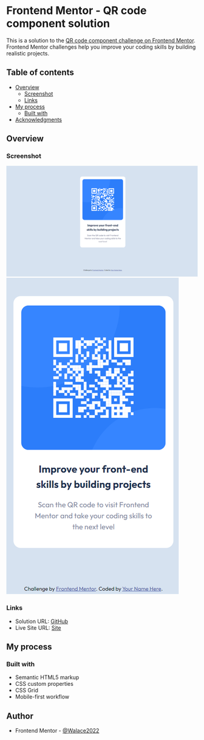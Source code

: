 # Frontend Mentor - QR code component solution

This is a solution to the [QR code component challenge on Frontend Mentor](https://www.frontendmentor.io/challenges/qr-code-component-iux_sIO_H). Frontend Mentor challenges help you improve your coding skills by building realistic projects. 

## Table of contents

- [Overview](#overview)
  - [Screenshot](#screenshot)
  - [Links](#links)
- [My process](#my-process)
  - [Built with](#built-with)
- [Acknowledgments](#acknowledgments)



## Overview


### Screenshot

![](./images/DESKTOP.png)
![](./images/MOBILE.png)

### Links

- Solution URL: [GitHub](https://github.com/Walace2022/QR-Code-Card)
- Live Site URL: [Site](https://walace2022.github.io/QR-Code-Card/)

## My process

### Built with

- Semantic HTML5 markup
- CSS custom properties
- CSS Grid
- Mobile-first workflow


## Author

- Frontend Mentor - [@Walace2022](https://www.frontendmentor.io/profile/Walace2022)


